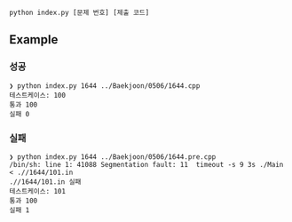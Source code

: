 ```
python index.py [문제 번호] [제출 코드]

```

## Example

### 성공

```
❯ python index.py 1644 ../Baekjoon/0506/1644.cpp
테스트케이스: 100
통과 100
실패 0
```

### 실패
```
❯ python index.py 1644 ../Baekjoon/0506/1644.pre.cpp
/bin/sh: line 1: 41088 Segmentation fault: 11  timeout -s 9 3s ./Main < .//1644/101.in
.//1644/101.in 실패
테스트케이스: 101
통과 100
실패 1
```